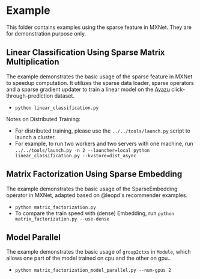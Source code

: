 Example
===========
This folder contains examples using the sparse feature in MXNet. They are for demonstration purpose only.

## Linear Classification Using Sparse Matrix Multiplication

The example demonstrates the basic usage of the sparse feature in MXNet to speedup computation. It utilizes the sparse data loader, sparse operators and a sparse gradient updater to train a linear model on the [Avazu](https://www.csie.ntu.edu.tw/~cjlin/libsvmtools/datasets/binary.html#avazu) click-through-prediction dataset.

- `python linear_classification.py`

Notes on Distributed Training:

- For distributed training, please use the `../../tools/launch.py` script to launch a cluster.
- For example, to run two workers and two servers with one machine, run `../../tools/launch.py -n 2 --launcher=local python linear_classification.py --kvstore=dist_async`

## Matrix Factorization Using Sparse Embedding

The example demonstrates the basic usage of the SparseEmbedding operator in MXNet, adapted based on @leopd's recommender examples.

- `python matrix_factorization.py`
- To compare the train speed with (dense) Embedding, run `python matrix_factorization.py --use-dense`

## Model Parallel

The example demonstrates the basic usage of `group2ctxs` in `Module`, which allows one part of the model trained on cpu and the other on gpu..

- `python matrix_factorization_model_parallel.py --num-gpus 2`
